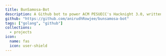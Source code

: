 ```yaml
---
title: BunSamosa-Bot
description: A Github bot to power ACM PESUECC's Hacknight 3.0, written in Golang
github: "https://github.com/anirudhRowjee/bunsamosa-bot"
tags: ["golang", "github"]
collections:
  - projects
icon:
  name: fas
  icon: user-shield
---
```

